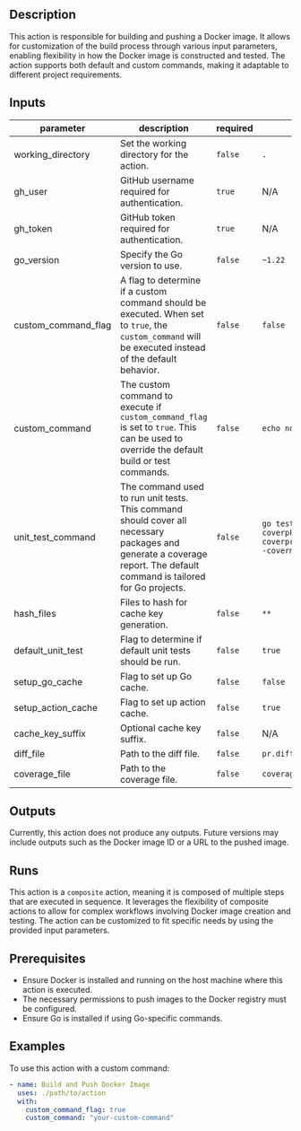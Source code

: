 <!-- action-docs-description -->
## Description

This action is responsible for building and pushing a Docker image. It allows for customization of the build process through various input parameters, enabling flexibility in how the Docker image is constructed and tested. The action supports both default and custom commands, making it adaptable to different project requirements.
<!-- action-docs-description -->

<!-- action-docs-inputs -->
## Inputs

| parameter | description | required | default |
| --- | --- | --- | --- |
| working_directory | Set the working directory for the action. | `false` | `.` |
| gh_user | GitHub username required for authentication. | `true` | N/A |
| gh_token | GitHub token required for authentication. | `true` | N/A |
| go_version | Specify the Go version to use. | `false` | `~1.22` |
| custom_command_flag | A flag to determine if a custom command should be executed. When set to `true`, the `custom_command` will be executed instead of the default behavior. | `false` | `false` |
| custom_command | The custom command to execute if `custom_command_flag` is set to `true`. This can be used to override the default build or test commands. | `false` | `echo no command` |
| unit_test_command | The command used to run unit tests. This command should cover all necessary packages and generate a coverage report. The default command is tailored for Go projects. | `false` | `go test ./internal/... -coverpkg=./... -coverprofile=coverage.out -covermode=atomic` |
| hash_files | Files to hash for cache key generation. | `false` | `**` |
| default_unit_test | Flag to determine if default unit tests should be run. | `false` | `true` |
| setup_go_cache | Flag to set up Go cache. | `false` | `false` |
| setup_action_cache | Flag to set up action cache. | `false` | `true` |
| cache_key_suffix | Optional cache key suffix. | `false` | N/A |
| diff_file | Path to the diff file. | `false` | `pr.diff` |
| coverage_file | Path to the coverage file. | `false` | `coverage.out` |
<!-- action-docs-inputs -->

<!-- action-docs-outputs -->
## Outputs

Currently, this action does not produce any outputs. Future versions may include outputs such as the Docker image ID or a URL to the pushed image.
<!-- action-docs-outputs -->

<!-- action-docs-runs -->
## Runs

This action is a `composite` action, meaning it is composed of multiple steps that are executed in sequence. It leverages the flexibility of composite actions to allow for complex workflows involving Docker image creation and testing. The action can be customized to fit specific needs by using the provided input parameters.
<!-- action-docs-runs -->

## Prerequisites

- Ensure Docker is installed and running on the host machine where this action is executed.
- The necessary permissions to push images to the Docker registry must be configured.
- Ensure Go is installed if using Go-specific commands.

## Examples

To use this action with a custom command:

```yaml
- name: Build and Push Docker Image
  uses: ./path/to/action
  with:
    custom_command_flag: true
    custom_command: "your-custom-command"

